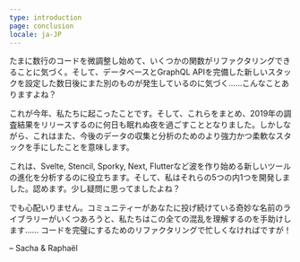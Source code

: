 ```yaml
---
type: introduction
page: conclusion
locale: ja-JP
---
```


たまに数行のコードを微調整し始めて、いくつかの関数がリファクタリングできることに気づく。そして、データベースとGraphQL APIを完備した新しいスタックを設定した数日後にまた別のものが発生しているのに気づく……こんなことありますよね？

これが今年、私たちに起こったことです。そして、これらをまとめ、2019年の調査結果をリリースするのに何日も眠れぬ夜を過ごすこととなりました。しかしながら、これはまた、今後のデータの収集と分析のためのより強力かつ柔軟なスタックを手にしたことを意味します。

これは、Svelte, Stencil, Sporky, Next, Flutterなど波を作り始める新しいツールの進化を分析するのに役立ちます。そして、私はそれらの5つの内1つを開発しました。認めます。少し疑問に思ってましたよね？

でも心配いりません。コミュニティーがあなたに投げ続けている奇妙な名前のライブラリーがいくつあろうと、私たちはこの全ての混乱を理解するのを手助けします……
コードを完璧にするためのリファクタリングで忙しくなければですが！

<span class="conclusion__byline">– Sacha & Raphaël</span>